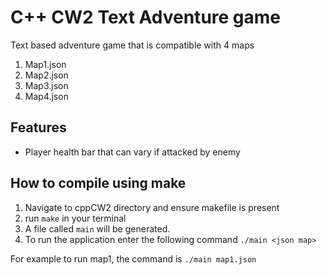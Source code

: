 # C++ CW2 Text Adventure game
Text based adventure game that is compatible with 4 maps
1. Map1.json
2. Map2.json
3. Map3.json
4. Map4.json

## Features

- Player health bar that can vary if attacked by enemy


## How to compile using make
1. Navigate to cppCW2 directory and ensure makefile is present
2. run ``make`` in your terminal
3. A file called ``main`` will be generated.
4. To run the application enter the following command ``./main <json map>``

For example to run map1, the command is ``./main map1.json``